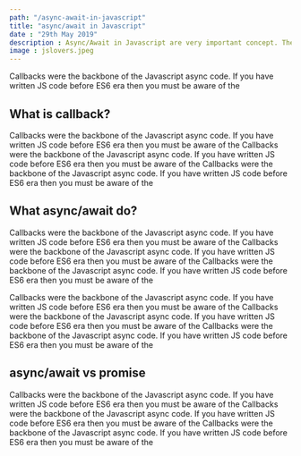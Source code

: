 ```yaml
---
path: "/async-await-in-javascript"
title: "async/await in Javascript"
date : "29th May 2019"
description : Async/Await in Javascript are very important concept. They help us in writing As
image : jslovers.jpeg
---
```



Callbacks were the backbone of the Javascript async code. If you have written JS code before ES6 era then you must be aware of the 

## What is callback?
Callbacks were the backbone of the Javascript async code. If you have written JS code before ES6 era then you must be aware of the Callbacks were the backbone of the Javascript async code. If you have written JS code before ES6 era then you must be aware of the Callbacks were the backbone of the Javascript async code. If you have written JS code before ES6 era then you must be aware of the

## What async/await do?
Callbacks were the backbone of the Javascript async code. If you have written JS code before ES6 era then you must be aware of the Callbacks were the backbone of the Javascript async code. If you have written JS code before ES6 era then you must be aware of the Callbacks were the backbone of the Javascript async code. If you have written JS code before ES6 era then you must be aware of the

Callbacks were the backbone of the Javascript async code. If you have written JS code before ES6 era then you must be aware of the Callbacks were the backbone of the Javascript async code. If you have written JS code before ES6 era then you must be aware of the Callbacks were the backbone of the Javascript async code. If you have written JS code before ES6 era then you must be aware of the

## async/await vs promise
Callbacks were the backbone of the Javascript async code. If you have written JS code before ES6 era then you must be aware of the Callbacks were the backbone of the Javascript async code. If you have written JS code before ES6 era then you must be aware of the Callbacks were the backbone of the Javascript async code. If you have written JS code before ES6 era then you must be aware of the
